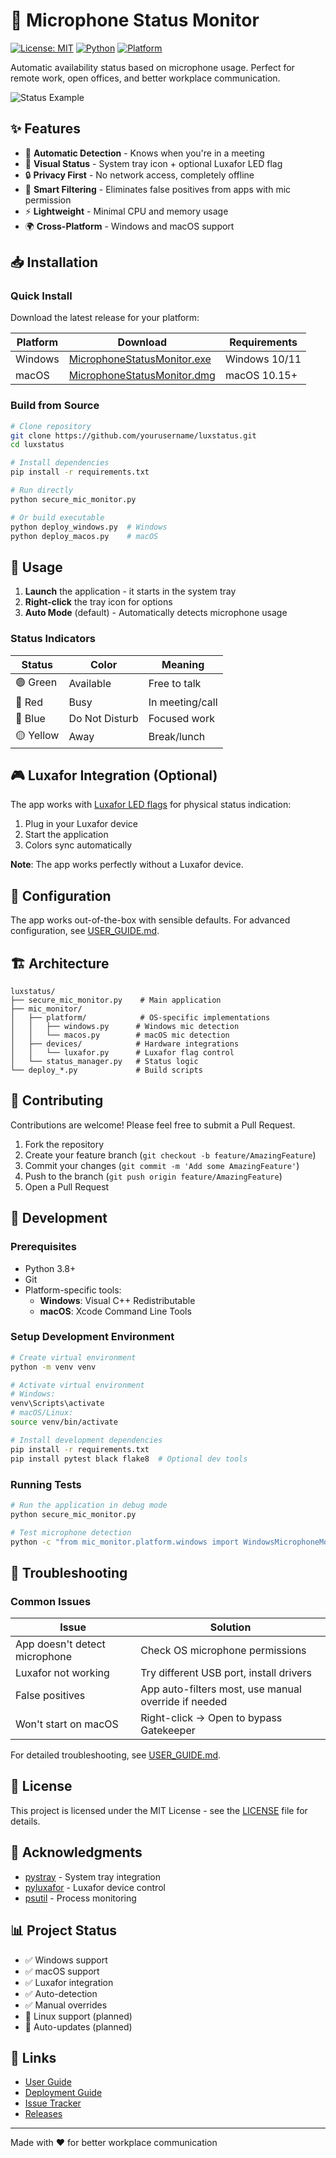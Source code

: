 # 🎤 Microphone Status Monitor

[![License: MIT](https://img.shields.io/badge/License-MIT-yellow.svg)](https://opensource.org/licenses/MIT)
[![Python](https://img.shields.io/badge/python-3.8%2B-blue)](https://www.python.org/downloads/)
[![Platform](https://img.shields.io/badge/platform-Windows%20%7C%20macOS-lightgrey)](https://github.com/YOUR_GITHUB_USERNAME/luxstatus)

Automatic availability status based on microphone usage. Perfect for remote work, open offices, and better workplace communication.

![Status Example](https://via.placeholder.com/600x200/f3f4f6/000000?text=Microphone+Status+Monitor)

## ✨ Features

- 🎯 **Automatic Detection** - Knows when you're in a meeting
- 🚦 **Visual Status** - System tray icon + optional Luxafor LED flag
- 🔒 **Privacy First** - No network access, completely offline
- 🎨 **Smart Filtering** - Eliminates false positives from apps with mic permission
- ⚡ **Lightweight** - Minimal CPU and memory usage
- 🌍 **Cross-Platform** - Windows and macOS support

## 📥 Installation

### Quick Install

Download the latest release for your platform:

| Platform | Download | Requirements |
|----------|----------|--------------|
| Windows | [MicrophoneStatusMonitor.exe](https://github.com/yourusername/luxstatus/releases) | Windows 10/11 |
| macOS | [MicrophoneStatusMonitor.dmg](https://github.com/yourusername/luxstatus/releases) | macOS 10.15+ |

### Build from Source

```bash
# Clone repository
git clone https://github.com/yourusername/luxstatus.git
cd luxstatus

# Install dependencies
pip install -r requirements.txt

# Run directly
python secure_mic_monitor.py

# Or build executable
python deploy_windows.py  # Windows
python deploy_macos.py    # macOS
```

## 🚀 Usage

1. **Launch** the application - it starts in the system tray
2. **Right-click** the tray icon for options
3. **Auto Mode** (default) - Automatically detects microphone usage

### Status Indicators

| Status | Color | Meaning |
|--------|-------|---------|
| 🟢 Green | Available | Free to talk |
| 🔴 Red | Busy | In meeting/call |
| 🔵 Blue | Do Not Disturb | Focused work |
| 🟡 Yellow | Away | Break/lunch |

## 🎮 Luxafor Integration (Optional)

The app works with [Luxafor LED flags](https://luxafor.com/) for physical status indication:

1. Plug in your Luxafor device
2. Start the application
3. Colors sync automatically

**Note**: The app works perfectly without a Luxafor device.

## 🔧 Configuration

The app works out-of-the-box with sensible defaults. For advanced configuration, see [USER_GUIDE.md](USER_GUIDE.md).

## 🏗️ Architecture

```
luxstatus/
├── secure_mic_monitor.py    # Main application
├── mic_monitor/
│   ├── platform/            # OS-specific implementations
│   │   ├── windows.py      # Windows mic detection
│   │   └── macos.py        # macOS mic detection
│   ├── devices/            # Hardware integrations
│   │   └── luxafor.py      # Luxafor flag control
│   └── status_manager.py   # Status logic
└── deploy_*.py             # Build scripts
```

## 🤝 Contributing

Contributions are welcome! Please feel free to submit a Pull Request.

1. Fork the repository
2. Create your feature branch (`git checkout -b feature/AmazingFeature`)
3. Commit your changes (`git commit -m 'Add some AmazingFeature'`)
4. Push to the branch (`git push origin feature/AmazingFeature`)
5. Open a Pull Request

## 📝 Development

### Prerequisites

- Python 3.8+
- Git
- Platform-specific tools:
  - **Windows**: Visual C++ Redistributable
  - **macOS**: Xcode Command Line Tools

### Setup Development Environment

```bash
# Create virtual environment
python -m venv venv

# Activate virtual environment
# Windows:
venv\Scripts\activate
# macOS/Linux:
source venv/bin/activate

# Install development dependencies
pip install -r requirements.txt
pip install pytest black flake8  # Optional dev tools
```

### Running Tests

```bash
# Run the application in debug mode
python secure_mic_monitor.py

# Test microphone detection
python -c "from mic_monitor.platform.windows import WindowsMicrophoneMonitor; m = WindowsMicrophoneMonitor(); print(m.get_status())"
```

## 🐛 Troubleshooting

### Common Issues

| Issue | Solution |
|-------|----------|
| App doesn't detect microphone | Check OS microphone permissions |
| Luxafor not working | Try different USB port, install drivers |
| False positives | App auto-filters most, use manual override if needed |
| Won't start on macOS | Right-click → Open to bypass Gatekeeper |

For detailed troubleshooting, see [USER_GUIDE.md](USER_GUIDE.md#-troubleshooting).

## 📄 License

This project is licensed under the MIT License - see the [LICENSE](LICENSE) file for details.

## 🙏 Acknowledgments

- [pystray](https://github.com/moses-palmer/pystray) - System tray integration
- [pyluxafor](https://github.com/fmartingr/pyluxafor) - Luxafor device control
- [psutil](https://github.com/giampaolo/psutil) - Process monitoring

## 📊 Project Status

- ✅ Windows support
- ✅ macOS support
- ✅ Luxafor integration
- ✅ Auto-detection
- ✅ Manual overrides
- 🚧 Linux support (planned)
- 🚧 Auto-updates (planned)

## 🔗 Links

- [User Guide](USER_GUIDE.md)
- [Deployment Guide](DEPLOYMENT.md)
- [Issue Tracker](https://github.com/yourusername/luxstatus/issues)
- [Releases](https://github.com/yourusername/luxstatus/releases)

---

Made with ❤️ for better workplace communication